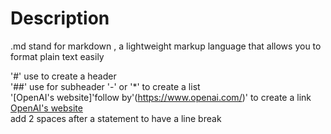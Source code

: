 # Description

.md stand for markdown , a lightweight markup language that allows you to format plain text easily  

'#' use to create a header  
'##' use for subheader
'-' or '*' to create a list  
'[OpenAI's website]'follow by'(https://www.openai.com/)' to create a link  
[OpenAI's website](https://www.openai.com/)  
add 2 spaces after a statement to have a line break  
